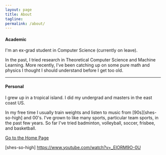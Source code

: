 ```yaml
---
layout: page
title: About
tagline: 
permalink: /about/
---
```

#### Academic

I'm an ex-grad student in Computer Science (currently on leave). 

In the past, I tried research in Theoretical Computer Science and Machine Learning.
More recently, I've been catching up on some pure math and physics I thought I should understand before I get too old.


------------

#### Personal

I grew up in a tropical island.
I did my undergrad and masters in the east coast US.

In my free time I usually train weights and listen to music from [90s][shes-so-high] and 00's.
I've grown to like many sports, particular team sports, in the past few years.
So far I've tried badminton, volleyball, soccer, frisbee, and basketball. 


[Go to the Home Page](../)

[shes-so-high] https://www.youtube.com/watch?v=_ElORM9O-0U
